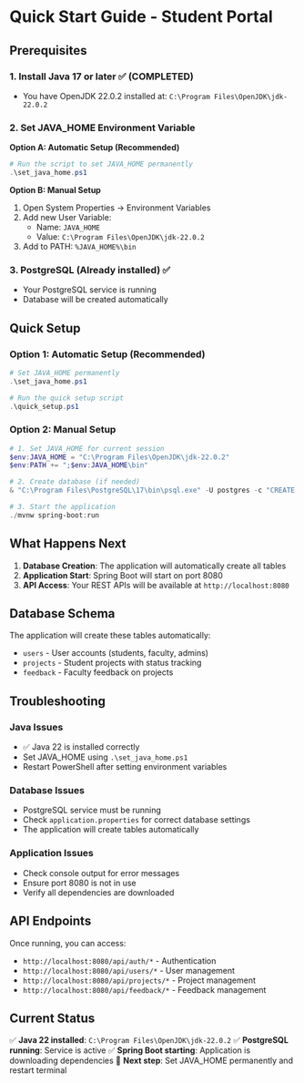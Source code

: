 # Quick Start Guide - Student Portal

## Prerequisites

### 1. Install Java 17 or later ✅ (COMPLETED)
- You have OpenJDK 22.0.2 installed at: `C:\Program Files\OpenJDK\jdk-22.0.2`

### 2. Set JAVA_HOME Environment Variable
**Option A: Automatic Setup (Recommended)**
```powershell
# Run the script to set JAVA_HOME permanently
.\set_java_home.ps1
```

**Option B: Manual Setup**
1. Open System Properties → Environment Variables
2. Add new User Variable:
   - Name: `JAVA_HOME`
   - Value: `C:\Program Files\OpenJDK\jdk-22.0.2`
3. Add to PATH: `%JAVA_HOME%\bin`

### 3. PostgreSQL (Already installed) ✅
- Your PostgreSQL service is running
- Database will be created automatically

## Quick Setup

### Option 1: Automatic Setup (Recommended)
```powershell
# Set JAVA_HOME permanently
.\set_java_home.ps1

# Run the quick setup script
.\quick_setup.ps1
```

### Option 2: Manual Setup
```powershell
# 1. Set JAVA_HOME for current session
$env:JAVA_HOME = "C:\Program Files\OpenJDK\jdk-22.0.2"
$env:PATH += ";$env:JAVA_HOME\bin"

# 2. Create database (if needed)
& "C:\Program Files\PostgreSQL\17\bin\psql.exe" -U postgres -c "CREATE DATABASE student_portal;"

# 3. Start the application
./mvnw spring-boot:run
```

## What Happens Next

1. **Database Creation**: The application will automatically create all tables
2. **Application Start**: Spring Boot will start on port 8080
3. **API Access**: Your REST APIs will be available at `http://localhost:8080`

## Database Schema

The application will create these tables automatically:
- `users` - User accounts (students, faculty, admins)
- `projects` - Student projects with status tracking
- `feedback` - Faculty feedback on projects

## Troubleshooting

### Java Issues
- ✅ Java 22 is installed correctly
- Set JAVA_HOME using `.\set_java_home.ps1`
- Restart PowerShell after setting environment variables

### Database Issues
- PostgreSQL service must be running
- Check `application.properties` for correct database settings
- The application will create tables automatically

### Application Issues
- Check console output for error messages
- Ensure port 8080 is not in use
- Verify all dependencies are downloaded

## API Endpoints

Once running, you can access:
- `http://localhost:8080/api/auth/*` - Authentication
- `http://localhost:8080/api/users/*` - User management
- `http://localhost:8080/api/projects/*` - Project management
- `http://localhost:8080/api/feedback/*` - Feedback management

## Current Status

✅ **Java 22 installed**: `C:\Program Files\OpenJDK\jdk-22.0.2`
✅ **PostgreSQL running**: Service is active
✅ **Spring Boot starting**: Application is downloading dependencies
🔄 **Next step**: Set JAVA_HOME permanently and restart terminal 